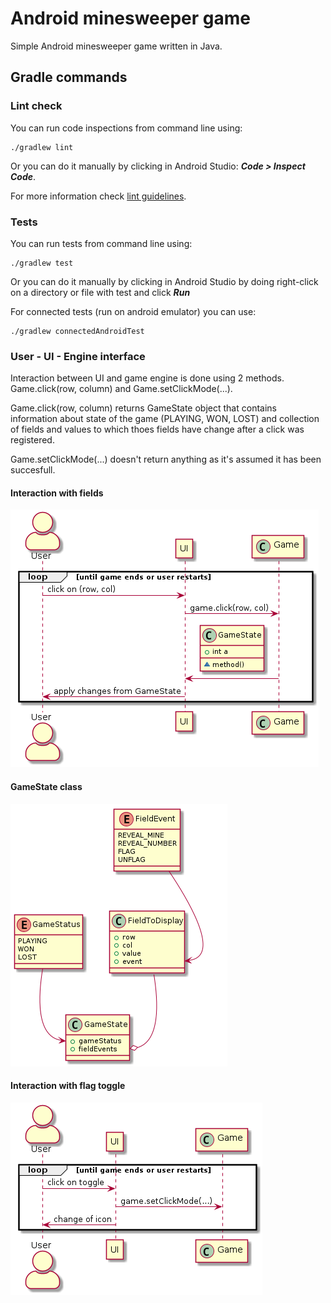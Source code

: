 # Android minesweeper game

Simple Android minesweeper game written in Java.

## Gradle commands

### Lint check

You can run code inspections from command line using:
```
./gradlew lint
```
Or you can do it manually by clicking in Android Studio: ___Code > Inspect Code___.

For more information check [lint guidelines](https://developer.android.com/studio/write/lint.html).

### Tests

You can run tests from command line using:
```
./gradlew test
```
Or you can do it manually by clicking in Android Studio by doing right-click on a directory or file with test and click ___Run___

For connected tests (run on android emulator) you can use:
```
./gradlew connectedAndroidTest
```

### User - UI - Engine interface

Interaction between UI and game engine is done using 2 methods. Game.click(row, column) and Game.setClickMode(...). 

Game.click(row, column) returns GameState object that contains information about state of the game (PLAYING, WON, LOST) and collection of fields and values to which thoes fields have change after a click was registered.

Game.setClickMode(...) doesn't return anything as it's assumed it has been succesfull.

#### Interaction with fields

![field interaction UML](UMLs/field_interaction.png)

#### GameState class

![GameState class](UMLs/GameState.png)

#### Interaction with flag toggle

![toggle flag](UMLs/flag_toggle.png)